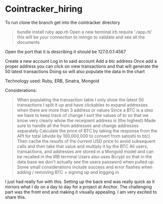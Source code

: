 # Cointracker_hiring
To run clone the branch
get into the cointracker directory
> bundle install
> ruby app.rb
Open a new terminal
> irb
> require './app.rb'
this will be your connection to mongo to validate and see all the documents

Open the port that it is describing it should be 127.0.0.1:4567

Create a new account 
Log in to said account
Add a btc address
Once add a proper address you can click on view transactions and that will generate the 50 latest transactions
Doing so will also populate the data in the chart

Technology used:
Ruby, ERB, Sinatra, Mongoid

Considerations:
> When populating the transaction table I only show the latest 50 transactions
> I split it up and have clickables to expand addresses when there are more than 3 address or values
> Since a BTC is a utxo we have to keep track of change
> I sort the values of to so that we know very clearly whow the receipient address is (the highest)
> Made sure to handle all the from addresses and change addresses separately
> Calculate the price of BTC by taking the response from the API for total (divide by 100,000,000 to convert from satoshi to btc)
> Then cache the results of the current USD price to avoid subsequent calls and then take that value and multiply it by the BTC
> All users, transactions, and addresses are stored in a Mongoid model and can be recalled in the IRB terminal
> Users also uses Bcrypt so that in the data base we don't actually see the users password when pulled up
> Some small considerations include success and error flashes when adding / removing BTC + signing up and logging in

I just had really fun with this.  Setting up the back end was really quick as it mirrors what I do on a day to day for a project at Anchor.  The challenging part was the front end and making it visually appealing.  I am very excited to share this.
